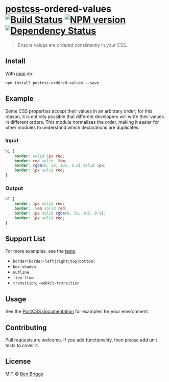 # [postcss][postcss]-ordered-values [![Build Status](https://travis-ci.org/ben-eb/postcss-ordered-values.svg?branch=master)][ci] [![NPM version](https://badge.fury.io/js/postcss-ordered-values.svg)][npm] [![Dependency Status](https://gemnasium.com/ben-eb/postcss-ordered-values.svg)][deps]

> Ensure values are ordered consistently in your CSS.

## Install

With [npm](https://npmjs.org/package/postcss-ordered-values) do:

```
npm install postcss-ordered-values --save
```

## Example

Some CSS properties accept their values in an arbitrary order; for this reason,
it is entirely possible that different developers will write their values in
different orders. This module normalizes the order, making it easier for other
modules to understand which declarations are duplicates.

### Input

```css
h1 {
    border: solid 1px red;
    border: red solid .5em;
    border: rgba(0, 30, 105, 0.8) solid 1px;
    border: 1px solid red;
}
```

### Output

```css
h1 {
    border: 1px solid red;
    border: .5em solid red;
    border: 1px solid rgba(0, 30, 105, 0.8);
    border: 1px solid red;
}
```

## Support List

For more examples, see the [tests](src/__tests__/index.js).

* `border(border-left|right|top|bottom)`
* `box-shadow`
* `outline`
* `flex-flow`
* `transition`, `-webkit-transition`

## Usage

See the [PostCSS documentation](https://github.com/postcss/postcss#usage) for
examples for your environment.

## Contributing

Pull requests are welcome. If you add functionality, then please add unit tests
to cover it.

## License

MIT © [Ben Briggs](http://beneb.info)

[ci]:      https://travis-ci.org/ben-eb/postcss-ordered-values
[deps]:    https://gemnasium.com/ben-eb/postcss-ordered-values
[npm]:     http://badge.fury.io/js/postcss-ordered-values
[postcss]: https://github.com/postcss/postcss
